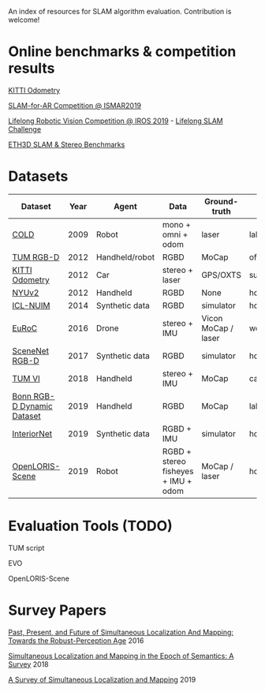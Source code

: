 An index of resources for SLAM algorithm evaluation. Contribution is welcome!

# Online benchmarks & competition results

[KITTI Odometry](http://www.cvlibs.net/datasets/kitti/eval_odometry.php)

[SLAM-for-AR Competition @ ISMAR2019](http://www.zjucvg.net/eval-vislam/ismar19-slam-competition/?from=singlemessage#competition-results-v-slam)

[Lifelong Robotic Vision Competition @ IROS 2019](https://lifelong-robotic-vision.github.io/competition/) - [Lifelong SLAM Challenge](https://lifelong-robotic-vision.github.io/competition/slam)

[ETH3D SLAM & Stereo Benchmarks](https://www.eth3d.net/)

# Datasets

| Dataset                                                  | Year | Agent              | Data                     | Ground-truth            | Scene                    | Scene changes                       |
|----------------------------------------------------------|------|----------------------|--------------------------|-------------------------|--------------------------|-------------------------------------|
| [COLD](https://www.nada.kth.se/cas/COLD/index.php)                                                     | 2009 |    Robot             |    mono + omni + odom    |    laser                |    lab                   |    illumination/objects                  |
|    [TUM RGB-D](https://vision.in.tum.de/data/datasets/rgbd-dataset)                                             | 2012 |    Handheld/robot    |    RGBD                  |    MoCap                  |    office/work shed     |    -                             |
|    [KITTI Odometry](http://www.cvlibs.net/datasets/kitti/eval_odometry.php)                                        | 2012 |    Car               |    stereo   + laser      |    GPS/OXTS             |    suburban/highway      |    moving objects                    |
|    [NYUv2](https://cs.nyu.edu/~silberman/datasets/nyu_depth_v2.html)                                                 | 2012 |    Handheld          |    RGBD                  |    None                 |    home/office           |    -                             |
|    [ICL-NUIM](https://www.doc.ic.ac.uk/~ahanda/VaFRIC/iclnuim.html)                                              | 2014 |    Synthetic data    |    RGBD                  |    simulator            |    home/office           |    -                             |
|    [EuRoC](https://projects.asl.ethz.ch/datasets/doku.php?id=kmavvisualinertialdatasets)                                                 | 2016 |    Drone             |    stereo + IMU          |    Vicon MoCap / laser    |    work shed             |    -                             |
|    [SceneNet RGB-D](https://robotvault.bitbucket.io/scenenet-rgbd.html)                                        | 2017 |    Synthetic data    |    RGBD                  |    simulator            |    home                  |                                     |
|    [TUM VI](https://vision.in.tum.de/data/datasets/visual-inertial-dataset)                                                | 2018 |    Handheld          |    stereo + IMU          |    MoCap                  |    campus  buildings     |    -                             |
|    [Bonn RGB-D   Dynamic Dataset](http://www.ipb.uni-bonn.de/data/rgbd-dynamic-dataset/)                          | 2019 |    Handheld          |    RGBD                  |    MoCap                  |    lab                   |    moving object                    |
|    [InteriorNet](https://interiornet.org/)                                           | 2019 |    Synthetic data    |    RGBD + IMU            |    simulator            |    home                  |    illumination/objects (simulation)     |
|    [OpenLORIS-Scene](https://lifelong-robotic-vision.github.io/dataset/scene)    | 2019 |    Robot             |    RGBD + stereo fisheyes + IMU + odom     |    MoCap / laser          |    home/office/cafe/supermarket    |    illumination/objects (real life)    |


# Evaluation Tools (TODO)

TUM script

EVO

OpenLORIS-Scene

# Survey Papers

[Past, Present, and Future of Simultaneous Localization And Mapping: Towards the Robust-Perception Age](https://arxiv.org/abs/1606.05830) 2016

[Simultaneous Localization and Mapping in the Epoch of Semantics: A Survey](https://rd.springer.com/article/10.1007/s12555-018-0130-x) 2018

[A Survey of Simultaneous Localization and Mapping](https://arxiv.org/abs/1909.05214) 2019

